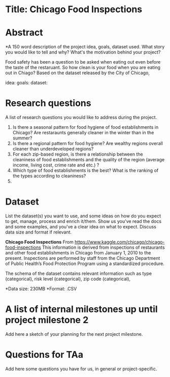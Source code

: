# Title: Chicago Food Inspections

# Abstract
*A 150 word description of the project idea, goals, dataset used. What story you would like to tell and why? What's the motivation behind your project?

Food safety has been a question to be asked when eating out even before the taste of the restaruant. So how clean is your food when you are eating out in Chiago? Based on the dataset released by the City of Chicago, 


idea: 
goals: 
dataset: 

# Research questions
A list of research questions you would like to address during the project. 
1. Is there a seasonal pattern for food hygiene of food establishments in Chicago? Are restaraunts generally cleaner in the winter than in the summer?
2. Is there a regional pattern for food hygiene? Are wealthy regions overall cleaner than underdeveloped regions?
3. For each zip-based region, is there a relationship between the cleaniness of food establishments and the quality of the region (average income, living cost, crime rate and etc.) ?
4. Which type of food establishments is the best? What is the ranking of the types according to cleaniness?
5. 

# Dataset
List the dataset(s) you want to use, and some ideas on how do you expect to get, manage, process and enrich it/them. Show us you've read the docs and some examples, and you've a clear idea on what to expect. Discuss data size and format if relevant.

**Chicago Food Inspections**
From https://www.kaggle.com/chicago/chicago-food-inspections
This information is derived from inspections of restaurants and other food establishments in Chicago from January 1, 2010 to the present. Inspections are performed by staff from the Chicago Department of Public Health’s Food Protection Program using a standardized procedure. 

The schema of the dataset contains relevant information such as type (categorical), risk level (categorical), zip code (categorical), 

*Data size: 230MB
*Format: .CSV

# A list of internal milestones up until project milestone 2
Add here a sketch of your planning for the next project milestone.

# Questions for TAa
Add here some questions you have for us, in general or project-specific.

